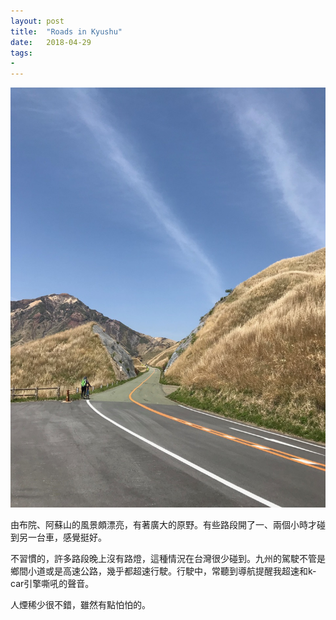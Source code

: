 ```yaml
---
layout: post
title:  "Roads in Kyushu"
date:   2018-04-29
tags:
- 
---
```

![Roads in Kyushu](/assets/media/2018-04-29-roads-in-Kyushu.jpg)

由布院、阿蘇山的風景頗漂亮，有著廣大的原野。有些路段開了一、兩個小時才碰到另一台車，感覺挺好。

不習慣的，許多路段晚上沒有路燈，這種情況在台灣很少碰到。九州的駕駛不管是鄉間小道或是高速公路，幾乎都超速行駛。行駛中，常聽到導航提醒我超速和k-car引擎嘶吼的聲音。

人煙稀少很不錯，雖然有點怕怕的。